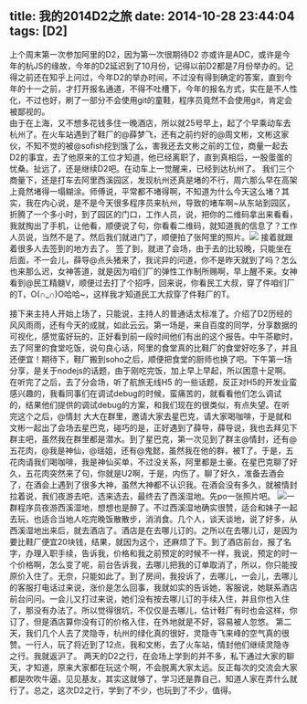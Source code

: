 title: 我的2014D2之旅
date: 2014-10-28 23:44:04
tags: [D2]
---
上个周末第一次参加阿里的D2，因为第一次很期待D2 亦或许是ADC，或许是今年的杭JS的缘故，今年的D2延迟到了10月份，记得以前D2都是7月份举办的。<!--more-->记得之前还在知乎上问过，今年D2的举办时间，不过没有得到确定的答案，直到今年的十一之前，才打开报名通道，不得不吐槽下，今年的报名方式，实在是不人性化，不过也好，刷了一部分不会使用git的童鞋，程序员竟然不会使用git，肯定会被鄙视的。<br/>
由于在上海，又不想多花钱多住一晚酒店，所以就25号早上，起了个早乘动车去杭州了。在火车站遇到了鞋厂的@薛梦飞，还有之前约好的@周文彬，文彬这家伙，不知不觉的被@sofish挖到饿了么，害我还去文彬之前的工位，商量一起去D2的事宜，去了他原来的工位才知道，他已经离职了，直到真相后，一股蛋蛋的忧桑。扯远了，还是继续D2吧。在动车上一觉醒来，已经到达杭州了。
我们三个商量下，还是打车去阿里西溪园区，发现杭州还真是堵的不行，周六那么早在高架上竟然堵得一塌糊涂。师傅说，平常都不堵得啊，不知道为什么今天这么堵？其实，我在内心说，是不是今天很多程序员来杭州，导致的堵车啊~从东站到园区，折腾了一个多小时，到了园区的门口，工作人员，说，把你的二维码拿出来看看，我就掏出了手机，让他看，顺便说了句，你看看二维码，就知道我的信息了？工作人员说，当然不是了。然后我们就进门了，顺便拍了张阿里的照片。<img src="http://ww4.sinaimg.cn/large/66df0835jw1eln6gxkivfj20np0hsgn4.jpg" /> 接着就跟着很多人去签到的地方去了。
签了到，就进了会场，由于去的比较晚，只能坐在后面，不一会儿，薛导@点头猪来了，我诧异的问道，你不是昨天就到了吗？怎么也来那么迟，女神答道，就是因为咱们厂的弹性工作制所赐啊，早上醒不来。女神看到@民工精髓V，顺便过去打了个招呼，回来说，你看民工大叔，穿了件咱们厂的T，O(∩_∩)O哈哈~，这样我才知道民工大叔穿了件鞋厂的T。

接下来主持人开始上场了，只能说，主持人的普通话太标准了。介绍了D2历经的风风雨雨，还有今天的成就，如此云云。第一场是，来自百度的同学，分享数据的可视化，感觉蛮好玩的，正好看到前一段时间他们有出的这个报告。中午茶歇时，去了阿里的食堂吃饭，说句良心话，阿里的食堂真的比鞋厂的食堂好吃多了，并且还便宜！期待下，鞋厂搬到soho之后，顺便把食堂的厨师也换了吧。下午第一场分享，是关于nodejs的话题，由于刚吃完饭，加上早上早起，所以困意十足啊。在听完了之后，去了分会场，听了航旅无线H5 的一些话题，反正对H5的开发业蛮感兴趣的，我看同事们在调试debug的时候，蛮痛苦的，就看看他们怎么调试的，结果他们提供的调试debug的方案，和我们现在的很类似，有点失望。在听完这个之后，@情封 大大在群里，邀请大家去星巴克，请大家喝咖啡，于是就和文彬一起出了会场去星巴克，碰巧的是，正好遇到了薛导，薛导说，我也去拜见下群主吧，虽然我在群里都是潜水。到了星巴克，第一次见到了群主@情封，还有@五花肉，@我是神仙，@瑶姐，还有@鬼懿，虽然我在他的群，被T了。于是，五花肉请我们喝咖啡，我是神仙买单，不过没关系，阿里都是土豪。在星巴克聊了好久，五花肉突然来了句，你就是U2啊，于是，内伤了。聊了好久，准备去酒会了，在酒会上遇到了很多大神，虽然大神都不认识我。在酒会没有多久，就被情封拉着说，我们夜游去吧，选来选去，最终去了西溪湿地。先po一张照片吧。
<img src="http://ww4.sinaimg.cn/large/66df0835jw1elrcuny1q3j22io1w01ky.jpg" />一群程序员夜游西溪湿地，想想也是醉了。不过西溪湿地确实很赞，适合和妹子一起去玩，也适合当地人吃完晚饭散散步，消消食。几个人，谈天谈地，说了好多，从西溪湿地出来后，就去酒店了。酒店是在去哪儿订的。之所以在去哪儿订，是因为要比鞋厂便宜20块钱，结果，就因为这个，还麻烦了下。到了酒店前台，报了名字，办理入职手续，告诉我，价格和我之前预定的时候不一样，我说，预定的时一个价格啊，怎么变了呢，前台告诉我，去哪儿把我的订单取消了，所以，你只能按原价入住了。无奈，只能如此了。到了房间，我投诉了，去哪儿，一会儿，去哪儿的客服打电话过来说，涨价是怎么回事，我就如实的告诉她，客服说，她联系酒店前台问问。一会儿又打过来说，她们没有按去哪儿订的手续入住，并且你也入住了，那没有办法了。所以觉得很坑，不仅仅是去哪儿，估计鞋厂有时也会这样，你订了，但是酒店算你没有订的价格入住，在外地就是不好，容易被人忽悠。
第二天，我们几个人去了灵隐寺，杭州的绿化真的很好，灵隐寺飞来峰的空气真的很赞。一行人，玩了将近到了12点，我和文彬，去了火车站，情封他们继续灵隐寺之行。我就返沪了。
两天的D2之行，在会场上学到的并不多，私下通过大家的聊天，才知道，原来大家都在玩这个啊，不会脱离大家太远。反正每次的交流会大家都是吹吹牛逼，见见基友，其实这就够了，学习还是靠自己，知道人家在弄什么就行了。总之，这次D2之行，学到了不少，也玩到了不少，值得。